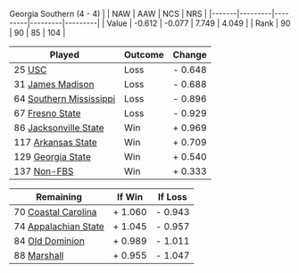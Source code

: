 Georgia Southern (4 - 4)
|       |   NAW   |   AAW   |   NCS   |   NRS   |
|-------|---------|---------|---------|---------|
| Value |  -0.612 |  -0.077 |   7.749 |   4.049 |
| Rank  |      90 |      90 |      85 |     104 |

| Played                    | Outcome    |  Change  |
|---------------------------|------------|----------|
|  25 [USC                   ](USC.md)| Loss       | -  0.648 |
|  31 [James Madison         ](JamesMadison.md)| Loss       | -  0.688 |
|  64 [Southern Mississippi  ](SouthernMississippi.md)| Loss       | -  0.896 |
|  67 [Fresno State          ](FresnoState.md)| Loss       | -  0.929 |
|  86 [Jacksonville State    ](JacksonvilleState.md)| Win        | +  0.969 |
| 117 [Arkansas State        ](ArkansasState.md)| Win        | +  0.709 |
| 129 [Georgia State         ](GeorgiaState.md)| Win        | +  0.540 |
| 137 [Non-FBS               ](NonFBS.md)| Win        | +  0.333 |

| Remaining                 |  If Win  |  If Loss |
|---------------------------|----------|----------|
|  70 [Coastal Carolina      ](CoastalCarolina.md)| +  1.060 | -  0.943 |
|  74 [Appalachian State     ](AppalachianState.md)| +  1.045 | -  0.957 |
|  84 [Old Dominion          ](OldDominion.md)| +  0.989 | -  1.011 |
|  88 [Marshall              ](Marshall.md)| +  0.955 | -  1.047 |

